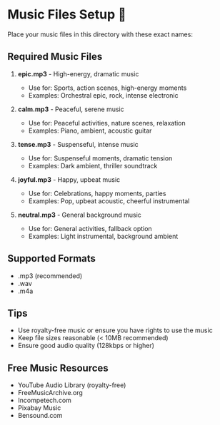 # Music Files Setup 🎵

Place your music files in this directory with these exact names:

## Required Music Files

1. **epic.mp3** - High-energy, dramatic music

   - Use for: Sports, action scenes, high-energy moments
   - Examples: Orchestral epic, rock, intense electronic

2. **calm.mp3** - Peaceful, serene music

   - Use for: Peaceful activities, nature scenes, relaxation
   - Examples: Piano, ambient, acoustic guitar

3. **tense.mp3** - Suspenseful, intense music

   - Use for: Suspenseful moments, dramatic tension
   - Examples: Dark ambient, thriller soundtrack

4. **joyful.mp3** - Happy, upbeat music

   - Use for: Celebrations, happy moments, parties
   - Examples: Pop, upbeat acoustic, cheerful instrumental

5. **neutral.mp3** - General background music
   - Use for: General activities, fallback option
   - Examples: Light instrumental, background ambient

## Supported Formats

- .mp3 (recommended)
- .wav
- .m4a

## Tips

- Use royalty-free music or ensure you have rights to use the music
- Keep file sizes reasonable (< 10MB recommended)
- Ensure good audio quality (128kbps or higher)

## Free Music Resources

- YouTube Audio Library (royalty-free)
- FreeMusicArchive.org
- Incompetech.com
- Pixabay Music
- Bensound.com
